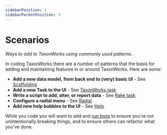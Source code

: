 ```yaml
---
sidebarPosition: 1
sidebarParentPosition: 3
---
```


# Scenarios

_Ways to add to TaxonWorks using commonly used patterns._

In coding TaxonWorks there are a number of patterns that the basis for adding and maintaining features in or around TaxonWorks. Here are _some_:

* **Add a new data model, from back end to (very) basic UI** - See [Scaffolding](/develop/Code/Features/scaffolding)
* **Add a new Task to the UI** - See [TaxonWorks task](/develop/Code/Features/taxonworks_tasks)
* **Write a script to add, alter, or report data** - See [Rake task](/develop/Code/Features/rake_task)
* **Configure a radial menu** - See [Radial](/develop/Code/Features/radial)
* **Add new help bubbles to the UI** - See [Help](/develop/Code/Features/help)

While you code you will want to add and [run tests](/develop/Code/Features/tests) to ensure you're not unintentionally breaking things, and to ensure others can refactor what you've done.


